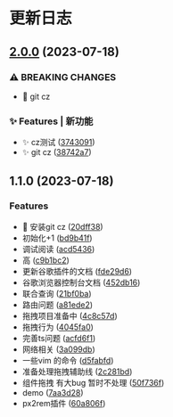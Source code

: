# 更新日志 


## [2.0.0](https://github.com/qqzhangyanhua/mini-webpack/compare/v1.1.0...v2.0.0) (2023-07-18)


### ⚠ BREAKING CHANGES

* 🧨 git cz

### ✨ Features | 新功能

* ✨ cz测试 ([3743091](https://github.com/qqzhangyanhua/mini-webpack/commit/3743091800f2764ed3ede970dd40883f661f26f0))
* ✨ git cz ([38742a7](https://github.com/qqzhangyanhua/mini-webpack/commit/38742a71dac3e6ce3fe2372bd5781bcba4c46f33))

## 1.1.0 (2023-07-18)


### Features

* 🎸 安装git cz ([20dff38](https://github.com/qqzhangyanhua/mini-webpack/commit/20dff384a3c5e541cf385ba1ad851a368260dce1))
* 初始化+1 ([bd9b41f](https://github.com/qqzhangyanhua/mini-webpack/commit/bd9b41f4d7467450d095d0f95f9809cc977d4884))
* 调试阅读 ([acd5436](https://github.com/qqzhangyanhua/mini-webpack/commit/acd5436ac2d4158d596fa736922ceadf797c2915))
* 高 ([c9b1bc2](https://github.com/qqzhangyanhua/mini-webpack/commit/c9b1bc29827a2d54971728fa8778135d82f49512))
* 更新谷歌插件的文档 ([fde29d6](https://github.com/qqzhangyanhua/mini-webpack/commit/fde29d64d873c074b7efc58bd16df77b23428d1c))
* 谷歌浏览器控制台文档 ([452db16](https://github.com/qqzhangyanhua/mini-webpack/commit/452db16eec8c4671b7610ec51fc10d3a7f4b6758))
* 联合查询 ([21bf0ba](https://github.com/qqzhangyanhua/mini-webpack/commit/21bf0baf236f9f3da5fe5068b24f652504a0de01))
* 路由问题 ([a81ede2](https://github.com/qqzhangyanhua/mini-webpack/commit/a81ede2dc619801d92e40ce06fd054cb1627e58e))
* 拖拽项目准备中 ([4c8c57d](https://github.com/qqzhangyanhua/mini-webpack/commit/4c8c57d0966fe831c3c2c1e26233ba631e750202))
* 拖拽行为 ([4045fa0](https://github.com/qqzhangyanhua/mini-webpack/commit/4045fa0076cfab26b551a6375308b1768dc2a473))
* 完善ts问题 ([acfd6f1](https://github.com/qqzhangyanhua/mini-webpack/commit/acfd6f171021ce89aa782dacf1e144e37196c12e))
* 网络相关 ([3a099db](https://github.com/qqzhangyanhua/mini-webpack/commit/3a099db18d50798913490c66235985fecc11312f))
* 一些vim 的命令 ([d5fabfd](https://github.com/qqzhangyanhua/mini-webpack/commit/d5fabfda45ebb9c15d9e64519723bed0d90ba5a5))
* 准备处理拖拽辅助线 ([2c281bd](https://github.com/qqzhangyanhua/mini-webpack/commit/2c281bdbfcba7cfb88603d7e7592ab475a78c1fb))
* 组件拖拽 有大bug 暂时不处理 ([50f736f](https://github.com/qqzhangyanhua/mini-webpack/commit/50f736f9eff51c2ac655c780fc83f8cb4aa484e8))
* demo ([7aa3d28](https://github.com/qqzhangyanhua/mini-webpack/commit/7aa3d28bbc5e27cbd754db2cda46b30c6fd87a63))
* px2rem插件 ([60a806f](https://github.com/qqzhangyanhua/mini-webpack/commit/60a806f0f41ab5c54acb52ac1309db803c8be012))

